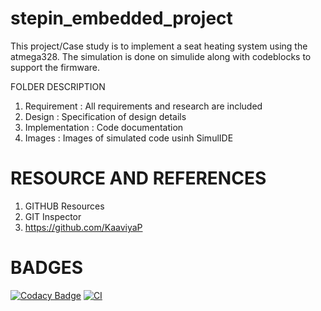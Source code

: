 # stepin_embedded_project

This project/Case study is to implement a seat heating system using the atmega328.
The simulation is done on simulide along with codeblocks to support the firmware.

FOLDER	DESCRIPTION
1. Requirement     :	All requirements and research are included
2. Design	         :  Specification of design details
3. Implementation  :  Code documentation
4. Images          :  Images of simulated code usinh SimulIDE


# RESOURCE AND REFERENCES
1. GITHUB Resources
2. GIT Inspector
3. https://github.com/KaaviyaP

# BADGES

[![Codacy Badge](https://app.codacy.com/project/badge/Grade/1943a3e6e63f46be8fcecbdeafd113b5)](https://www.codacy.com/gh/Dishan13/stepin_embedded_project/dashboard?utm_source=github.com&amp;utm_medium=referral&amp;utm_content=Dishan13/stepin_embedded_project&amp;utm_campaign=Badge_Grade)
[![CI](https://github.com/Dishan13/stepin_embedded_project/actions/workflows/blank.yml/badge.svg)](https://github.com/Dishan13/stepin_embedded_project/actions/workflows/blank.yml)
